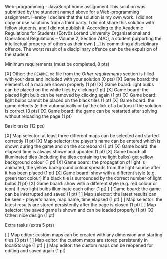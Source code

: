 <Munkhtenger Munkh-Aldar>
<WSR292>
Web-programming - JavaScript home assignment
This solution was submitted by the stundent named above for a Web-programming assignment.
Hereby I declare that the solution is my own work. I did not copy or use solutions from a third party. I did not share this solution with fellow students, and I did not publish it. 
According to the Academic Regulations for Students (Eötvös Loránd University Organisational and Operational Regulations – Volume 2, Section 74/C), a student purporting the intellectual property of others as their own [...] is committing a disciplinary offence.
The worst result of a disciplinary offence can be the expulsion of the student.

Minimum requirements (must be completed, 8 pts)

[X] Other: the `README.md` file from the *Other requirements* section is filled with your data and included with your solution (0 pts)
[X] Game board: the elements of a map are shown properly (1 pt)
[X] Game board: light bulbs can be placed on the white tiles by clicking (1 pt)
[X] Game board: the placed light bulb can be removed by clicking again (1 pt)
[X] Game board: light bulbs cannot be placed on the black tiles (1 pt)
[X] Game board: the game detects (either automatically or by the click of a button) if the solution is correct (3 pts)
[X] Game board: the game can be restarted after solving without reloading the page (1 pt)

Basic tasks (12 pts)

[X] Map selector: at least three different maps can be selected and started correctly (1 pt)
[X] Map selector: the player's name can be entered which is shown during the game and on the scoreboard (1 pt)
[X] Game board: the elapsed time is always shown and updated (1 pt)
[X] Game board: all illuminated tiles (including the tiles containing the light bulbs) get yellow background colour (1 pt)
[X] Game board: the propagation of light is animated, the yellow background colour spreads from the light source after it has been placed (1 pt)
[X] Game board: show with a different style (e.g. green text colour) if a black tile is surrounded by the correct number of light bulbs (1 pt)
[X] Game board: show with a different style (e.g. red colour or icon) if two light bulbs illuminate each other (1 pt)
[ ] Game board: the game can be interrupted and saved (1 pt)
[ ] Map selector: the latest results can be seen - player's name, map name, time elapsed (1 pt)
[ ] Map selector: the latest results are stored persistently after the page is closed (1 pt)
[ ] Map selector: the saved game is shown and can be loaded properly (1 pt)
[X] Other: nice design (1 pt)

Extra tasks (extra 5 pts)

[ ] Map editor: custom maps can be created with any dimension and starting tiles (3 pts)
[ ] Map editor: the custom maps are stored persistently in localStorage (1 pt)
[ ] Map editor: the custom maps can be reopened for editing and saved again (1 pt)